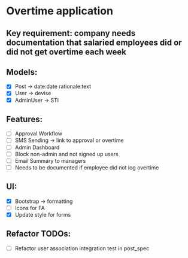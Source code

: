 # Overtime application

## Key requirement: company needs documentation that salaried employees did or did not get overtime each week

## Models:
- [x] Post -> date:date rationale:text
- [x] User -> devise
- [x] AdminUser -> STI

## Features:
- [ ] Approval Workflow
- [ ] SMS Sending -> link to approval or overtime
- [ ] Admin Dashboard
- [ ] Block non-admin and not signed up users
- [ ] Email Summary to managers
- [ ] Needs to be documented if employee did not log overtime

## UI:
- [x] Bootstrap -> formatting
- [ ] Icons for FA
- [x] Update style for forms

## Refactor TODOs:
- [ ] Refactor user association integration test in post_spec

